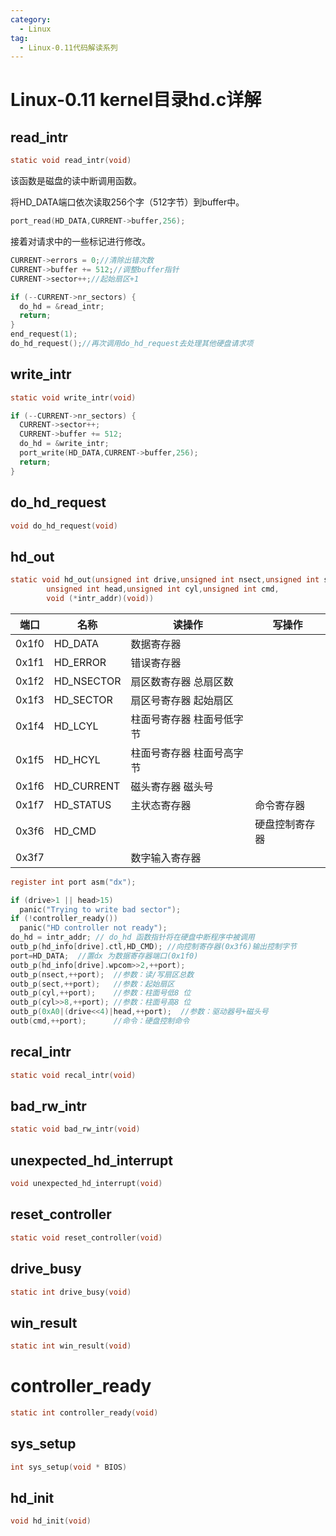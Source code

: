 ```yaml
---
category:
  - Linux
tag:
  - Linux-0.11代码解读系列
---
```

# Linux-0.11 kernel目录hd.c详解

## read_intr
```c
static void read_intr(void)
```
该函数是磁盘的读中断调用函数。

将HD_DATA端口依次读取256个字（512字节）到buffer中。
```c
port_read(HD_DATA,CURRENT->buffer,256);
```
接着对请求中的一些标记进行修改。
```c
CURRENT->errors = 0;//清除出错次数
CURRENT->buffer += 512;//调整buffer指针
CURRENT->sector++;//起始扇区+1
```

```c
if (--CURRENT->nr_sectors) {
  do_hd = &read_intr;
  return;
}
end_request(1);
do_hd_request();//再次调用do_hd_request去处理其他硬盘请求项
```

## write_intr
```c
static void write_intr(void)
```

```c
if (--CURRENT->nr_sectors) {
  CURRENT->sector++;
  CURRENT->buffer += 512;
  do_hd = &write_intr;
  port_write(HD_DATA,CURRENT->buffer,256);
  return;
}
```

## do_hd_request
```c
void do_hd_request(void)
```
## hd_out
```c
static void hd_out(unsigned int drive,unsigned int nsect,unsigned int sect,
		unsigned int head,unsigned int cyl,unsigned int cmd,
		void (*intr_addr)(void))
```
|端口|名称|读操作|写操作|
|--|--|--|--|
|0x1f0|HD_DATA|数据寄存器||
|0x1f1|HD_ERROR|错误寄存器||
|0x1f2|HD_NSECTOR|扇区数寄存器  总扇区数||
|0x1f3|HD_SECTOR|扇区号寄存器 起始扇区 ||
|0x1f4|HD_LCYL|柱面号寄存器 柱面号低字节 ||
|0x1f5|HD_HCYL|柱面号寄存器 柱面号高字节 ||
|0x1f6|HD_CURRENT|磁头寄存器 磁头号 ||
|0x1f7|HD_STATUS|主状态寄存器 |命令寄存器|
|0x3f6|HD_CMD| |硬盘控制寄存器|
|0x3f7||数字输入寄存器 ||

```c
register int port asm("dx");

if (drive>1 || head>15)
  panic("Trying to write bad sector");
if (!controller_ready())
  panic("HD controller not ready");
do_hd = intr_addr; // do_hd 函数指针将在硬盘中断程序中被调用
outb_p(hd_info[drive].ctl,HD_CMD); //向控制寄存器(0x3f6)输出控制字节
port=HD_DATA;  //置dx 为数据寄存器端口(0x1f0)
outb_p(hd_info[drive].wpcom>>2,++port);
outb_p(nsect,++port);  //参数：读/写扇区总数
outb_p(sect,++port);   //参数：起始扇区
outb_p(cyl,++port);    //参数：柱面号低8 位
outb_p(cyl>>8,++port); //参数：柱面号高8 位
outb_p(0xA0|(drive<<4)|head,++port);  //参数：驱动器号+磁头号
outb(cmd,++port);      //命令：硬盘控制命令
```

## recal_intr
```c
static void recal_intr(void)
```

## bad_rw_intr
```c
static void bad_rw_intr(void)
```

## unexpected_hd_interrupt
```c
void unexpected_hd_interrupt(void)
```

## reset_controller
```c
static void reset_controller(void)
```

## drive_busy
```c
static int drive_busy(void)
```

## win_result
```c
static int win_result(void)
```

# controller_ready
```c
static int controller_ready(void)
```

## sys_setup
```c
int sys_setup(void * BIOS)
```
## hd_init
```c
void hd_init(void)
```



